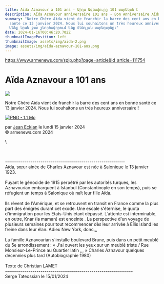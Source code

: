 ```yaml
---
title: Aïda Aznavour a 101 ans - Աիդա Ազնավուրը 101 տարեկան է
description: Aïda Aznavour anniversaire 101 ans - Bon Anniversaire Aïda Aznavour
summary: "Notre Chère Aïda vient de franchir la barre des cent ans en bonne
  santé ce 13 janvier 2024. Nous lui souhaitons un très heureux anniversaire !
  Մենք նրան շատ շնորհավորում ենք ծննդյան տարեդարձը:"
date: 2024-01-16T00:46:20.702Z
thumbnailImagePosition: left
thumbnailImage: assets/img/aïda-2.png
image: assets/img/aïda-aznavour-101-ans.png
---
```

https://www.armenews.com/spip.php?page=article&id_article=111754

<!--StartFragment-->

# Aïda Aznavour a 101 ans

![](https://www.armenews.com/IMG/arton111754.png)

Notre Chère Aïda vient de franchir la barre des cent ans en bonne santé ce 13 janvier 2024. Nous lui souhaitons un très heureux anniversaire !

[![PNG - 1.1 Mo](https://www.armenews.com/local/cache-vignettes/L670xH1016/capture_d_e_cran_2024-01-15_a_10.06_36-2cb21.png?1705337988)](https://www.armenews.com/IMG/png/8/f/2/capture_d_e_cran_2024-01-15_a_10.06_36.png "png/8/f/2/capture_d_e_cran_2024-01-15_a_10.06_36.png")

par [Jean Eckian](https://www.armenews.com/spip.php?page=auteur&id_auteur=34) le lundi 15 janvier 2024\
© armenews.com 2024

<!--EndFragment-->\

\
\
-------------------------------------------------------------\
Aïda, sœur ainée de Charles Aznavour est née à Salonique le 13 janvier 1923.\
\
Fuyant le génocide de 1915 perpétré par les autorités turques, les Aznavourian embarquent à Istanbul (Constantinople en son temps), puis se réfugient un temps à Salonique où naît leur fille Aïda.\
\
Ils rêvent de l'Amérique, et se retrouvent en transit en France comme la plus part des émigrés durant cet exode. Une escale s'éternise, le quota d'immigration pour les Etats-Unis étant dépassé. L'attente est interminable, en outre, Knar (la maman) est enceinte . La perspective d'un voyage de plusieurs semaines pour tout recommencer dès leur arrivée à Ellis Island les freine dans leur élan. Adieu New York, donc,,,\
\
La famille Aznavourian s'installe boulevard Brune, puis dans un petit meublé du 5e arrondissement : « J'ai ouvert les yeux sur un meublé triste / Rue Monsieur-Le-Prince au Quartier latin ,,, » Charles Aznavour quelques décennies plus tard (Autobiographie 1980)\
\
Texte de Christian LAMET\
-----------------------------------------------------------------\
Serge Tateossian le 15/01/2024